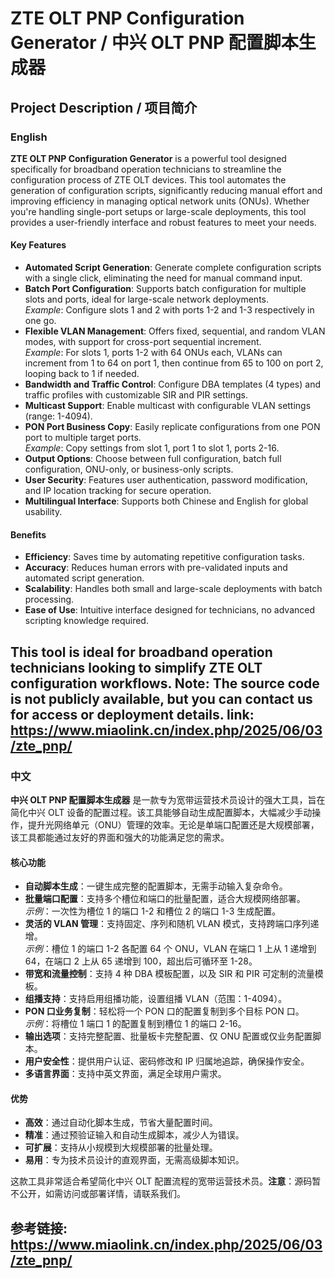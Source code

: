 # ZTE OLT PNP Configuration Generator / 中兴 OLT PNP 配置脚本生成器

## Project Description / 项目简介

### English

**ZTE OLT PNP Configuration Generator** is a powerful tool designed specifically for broadband operation technicians to streamline the configuration process of ZTE OLT devices. This tool automates the generation of configuration scripts, significantly reducing manual effort and improving efficiency in managing optical network units (ONUs). Whether you're handling single-port setups or large-scale deployments, this tool provides a user-friendly interface and robust features to meet your needs.

#### Key Features
- **Automated Script Generation**: Generate complete configuration scripts with a single click, eliminating the need for manual command input.
- **Batch Port Configuration**: Supports batch configuration for multiple slots and ports, ideal for large-scale network deployments.  
  *Example*: Configure slots 1 and 2 with ports 1-2 and 1-3 respectively in one go.
- **Flexible VLAN Management**: Offers fixed, sequential, and random VLAN modes, with support for cross-port sequential increment.  
  *Example*: For slots 1, ports 1-2 with 64 ONUs each, VLANs can increment from 1 to 64 on port 1, then continue from 65 to 100 on port 2, looping back to 1 if needed.
- **Bandwidth and Traffic Control**: Configure DBA templates (4 types) and traffic profiles with customizable SIR and PIR settings.
- **Multicast Support**: Enable multicast with configurable VLAN settings (range: 1-4094).
- **PON Port Business Copy**: Easily replicate configurations from one PON port to multiple target ports.  
  *Example*: Copy settings from slot 1, port 1 to slot 1, ports 2-16.
- **Output Options**: Choose between full configuration, batch full configuration, ONU-only, or business-only scripts.
- **User Security**: Features user authentication, password modification, and IP location tracking for secure operation.
- **Multilingual Interface**: Supports both Chinese and English for global usability.

#### Benefits
- **Efficiency**: Saves time by automating repetitive configuration tasks.
- **Accuracy**: Reduces human errors with pre-validated inputs and automated script generation.
- **Scalability**: Handles both small and large-scale deployments with batch processing.
- **Ease of Use**: Intuitive interface designed for technicians, no advanced scripting knowledge required.

This tool is ideal for broadband operation technicians looking to simplify ZTE OLT configuration workflows. **Note**: The source code is not publicly available, but you can contact us for access or deployment details.
link:
https://www.miaolink.cn/index.php/2025/06/03/zte_pnp/
---

### 中文

**中兴 OLT PNP 配置脚本生成器** 是一款专为宽带运营技术员设计的强大工具，旨在简化中兴 OLT 设备的配置过程。该工具能够自动生成配置脚本，大幅减少手动操作，提升光网络单元（ONU）管理的效率。无论是单端口配置还是大规模部署，该工具都能通过友好的界面和强大的功能满足您的需求。

#### 核心功能
- **自动脚本生成**：一键生成完整的配置脚本，无需手动输入复杂命令。
- **批量端口配置**：支持多个槽位和端口的批量配置，适合大规模网络部署。  
  *示例*：一次性为槽位 1 的端口 1-2 和槽位 2 的端口 1-3 生成配置。
- **灵活的 VLAN 管理**：支持固定、序列和随机 VLAN 模式，支持跨端口序列递增。  
  *示例*：槽位 1 的端口 1-2 各配置 64 个 ONU，VLAN 在端口 1 上从 1 递增到 64，在端口 2 上从 65 递增到 100，超出后可循环至 1-28。
- **带宽和流量控制**：支持 4 种 DBA 模板配置，以及 SIR 和 PIR 可定制的流量模板。
- **组播支持**：支持启用组播功能，设置组播 VLAN（范围：1-4094）。
- **PON 口业务复制**：轻松将一个 PON 口的配置复制到多个目标 PON 口。  
  *示例*：将槽位 1 端口 1 的配置复制到槽位 1 的端口 2-16。
- **输出选项**：支持完整配置、批量板卡完整配置、仅 ONU 配置或仅业务配置脚本。
- **用户安全性**：提供用户认证、密码修改和 IP 归属地追踪，确保操作安全。
- **多语言界面**：支持中英文界面，满足全球用户需求。

#### 优势
- **高效**：通过自动化脚本生成，节省大量配置时间。
- **精准**：通过预验证输入和自动生成脚本，减少人为错误。
- **可扩展**：支持从小规模到大规模部署的批量处理。
- **易用**：专为技术员设计的直观界面，无需高级脚本知识。

这款工具非常适合希望简化中兴 OLT 配置流程的宽带运营技术员。**注意**：源码暂不公开，如需访问或部署详情，请联系我们。

参考链接:
https://www.miaolink.cn/index.php/2025/06/03/zte_pnp/
---
